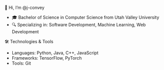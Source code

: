 👋 Hi, I’m @j-convey
- 🎓 Bachelor of Science in Computer Science from Utah Valley University
- 🔍 Specializing in: Software Development, Machine Learning, Web Development

🛠️ Technologies & Tools
- Languages: Python, Java, C++, JavaScript
- Frameworks: TensorFlow, PyTorch
- Tools: Git

<!---
j-convey/j-convey is a ✨ special ✨ repository because its `README.md` (this file) appears on your GitHub profile.
You can click the Preview link to take a look at your changes.
--->
